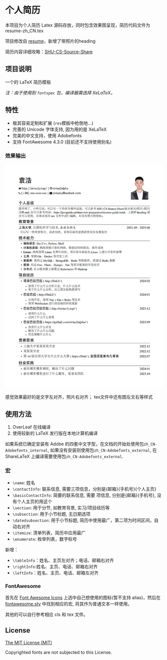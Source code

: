 # 个人简历

本项目为个人简历 Latex 源码存放，同时包含效果图呈现，简历代码文件为 resume-zh_CN.tex

项目修改自 [resume](https://github.com/hijiangtao/resume)，新增了带照片的heading

简历内容详细攻略：[SHU-CS-Source-Share](https://github.com/1051727403/SHU-CS-Source-Share/blob/main/%E5%B0%B1%E4%B8%9A%E7%9B%B8%E5%85%B3/%E7%AE%80%E5%8E%86/%E7%AE%80%E5%8E%86%E6%94%BB%E7%95%A5.md)

## 项目说明

一个的 LaTeX 简历模板

*注：由于使用到 `fontspec` 包，编译器需选择 XeLaTeX。*

## 特性

- 极其容易定制和扩展 (`res`模板中枪倒地...)
- 完善的 Unicode 字体支持, 因为用的是 XeLaTeX 
- 完美的中文支持，使用 Adobefonts
- 支持 FontAwesome 4.3.0 (目前还不支持使用别名)

### 效果输出

![resume-zh_CN.png](./resume.preview.png)

感觉效果最好的是文字左对齐，照片右对齐；
tex文件中还有图左文右等样式

## 使用方法

1. OverLeaf 在线编译
2. 使用较新的 LaTeX 发行版在本地计算机编译

如果系统已确定安装有 Adobe 的四套中文字型，在文档的开始处使用包`zh_CN-Adobefonts_internal`, 如果没有安装则使用包`zh_CN-Adobefonts_external`, 在 ShareLaTeX 上编译需要使用包`zh_CN-Adobefonts_external`.

### 宏

- `\name`: 姓名
- `\contactInfo`: 联系信息, 需要三项信息，分别是{邮箱}{手机号}{个人主页}
- `\basicContactInfo`: 简要的联系信息, 需要 项信息, 分别是{邮箱}{手机号}, 没有个人主页的用这个
- `\section`: 用于分节, 如教育背景, 实习/项目经历等
- `\subsection`: 用于小节标题, 无日期选项
- `\datedsubsection`: 用于小节标题, 简历中使用最广，第二项为时间区间，自动右对齐
- `\itemize`: 清单列表，简历中应用最广
- `\enumerate`: 枚举列表，数字标号

新增：

- `\tableInfo`：姓名、主页左对齐；电话、邮箱右对齐
- `\rightInfo`:姓名、主页、电话、邮箱右对齐
- `\leftInfo`：姓名、主页、电话、邮箱左对齐

### FontAwesome

首先在 [Font Awesome Icons](http://fortawesome.github.io/Font-Awesome/icons/) 上选中自己想使用的图标(暂不支持 alias)，然后在 [fontawesome.sty](https://github.com/billryan/resume/blob/zh_CN/fontawesome.sty) 中找到相应的宏, 将其作为普通文本一样使用。

其他的可以自行参考相应 cls 和 tex 文件。

## License

[The MIT License (MIT)](http://opensource.org/licenses/MIT)

Copyrighted fonts are not subjected to this License.
